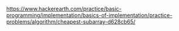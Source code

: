 https://www.hackerearth.com/practice/basic-programming/implementation/basics-of-implementation/practice-problems/algorithm/cheapest-subarray-d628cb65/
